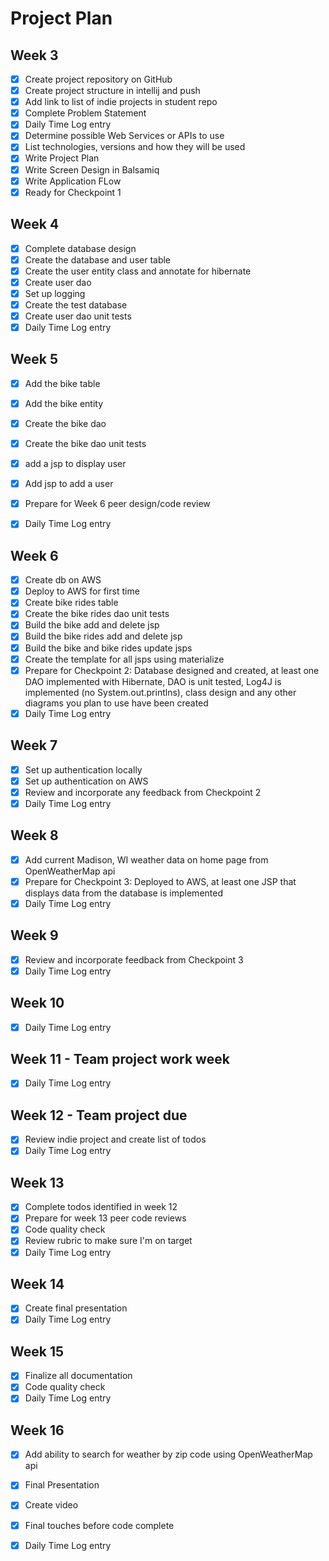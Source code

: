 # Project Plan

## Week 3
 - [x] Create project repository on GitHub
 -	[x] Create project structure in intellij and push
 - [x] Add link to list of indie projects in student repo
 -	[x] Complete Problem Statement
 -	[x] Daily Time Log entry
 -	[x] Determine possible Web Services or APIs to use
 -	[x] List technologies, versions and how they will be used
 -	[x] Write Project Plan
 -	[x] Write Screen Design in Balsamiq
 -	[x] Write Application FLow
 -	[x] Ready for Checkpoint 1
	
## Week 4
 -	[x] Complete database design
 -	[x] Create the database and user table
 -	[x] Create the user entity class and annotate for hibernate
 -	[x] Create user dao
 -	[x] Set up logging
 -	[x] Create the test database
 -	[x] Create user dao unit tests
 -	[x] Daily Time Log entry
	
## Week 5
 -	[x] Add the bike table
 -	[x] Add the bike entity
 -	[x] Create the bike dao
 -	[x] Create the bike dao unit tests
 -	[x] add a jsp to display user
 -	[x] Add jsp to add a user
 -	[x] Prepare for Week 6 peer design/code review

 -	[x] Daily Time Log entry
	
## Week 6
 -	[x] Create db on AWS
 -	[x] Deploy to AWS for first time
 -	[x] Create bike rides table
 - [x] Create the bike rides dao unit tests
 -	[x] Build the bike add and delete jsp  
 -	[x] Build the bike rides add and delete jsp
 - [x] Build the bike and bike rides update jsps
 - [x] Create the template for all jsps using materialize
 -	[x] Prepare for Checkpoint 2: Database designed and created, at least one DAO implemented with Hibernate, DAO is unit tested, Log4J is implemented (no System.out.printlns), class design and any other diagrams you plan to use have been created
 -	[x] Daily Time Log entry
	
## Week 7
 - 	[x] Set up authentication locally
 -	[x] Set up authentication on AWS
 -	[x] Review and incorporate any feedback from Checkpoint 2
 -	[x] Daily Time Log entry
	
## Week 8
 -	[x] Add current Madison, WI weather data on home page from OpenWeatherMap api
 -	[x] Prepare for Checkpoint 3: Deployed to AWS, at least one JSP that displays data from the database is implemented
 - 	[x] Daily Time Log entry
	
## Week 9
 -	[x] Review and incorporate feedback from Checkpoint 3
 -	[x] Daily Time Log entry
	
## Week 10
 -	[x] Daily Time Log entry
	
## Week 11 - Team project work week
 -	[x] Daily Time Log entry
	
## Week 12 - Team project due
 -	[x] Review indie project and create list of todos
 -	[x] Daily Time Log entry
	
## Week 13
 -	[x] Complete todos identified in week 12
 -	[x] Prepare for week 13 peer code reviews
 -	[x] Code quality check
 -	[x] Review rubric to make sure I'm on target
 -	[x] Daily Time Log entry
	
## Week 14
 -	[x] Create final presentation
 -	[x] Daily Time Log entry
	
## Week 15
 -	[x] Finalize all documentation
 -	[x] Code quality check
 -	[x] Daily Time Log entry
	
## Week 16
 - [x] Add ability to search for weather by zip code using OpenWeatherMap api
 -	[x] Final Presentation
 -	[x] Create video
 -	[x] Final touches before code complete
 -	[x] Daily Time Log entry

	
	
	
	
	
	